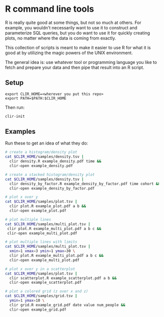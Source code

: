 # R command line tools

R is really quite good at some things, but not so much at others. For example, you wouldn't necessarily want to use it to construct and parameterize SQL queries, but you do want to use it for quickly creating plots, no matter where the data is coming from exactly.

This collection of scripts is meant to make it easier to use R for what it is good at by utilizing the magic powers of the UNIX environment.

The general idea is: use whatever tool or programming language you like to fetch and prepare your data and then pipe that result into an R script.

## Setup

````
export CLIR_HOME=<wherever you put this repo>
export PATH=$PATH:$CLIR_HOME
````

Then run:

```bash
clir-init
```

## Examples

Run these to get an idea of what they do:

```bash
# create a histogram/density plot
cat $CLIR_HOME/samples/density.tsv |
  clir density.R example_density.pdf time &&
  clir-open example_density.pdf

# create a stacked histogram/density plot
cat $CLIR_HOME/samples/density.tsv |
  clir density_by_factor.R example_density_by_factor.pdf time cohort &&
  clir-open example_density_by_factor.pdf

# plot x over y
cat $CLIR_HOME/samples/plot.tsv |
  clir plot.R example_plot.pdf a b &&
  clir-open example_plot.pdf

# plot multiple lines
cat $CLIR_HOME/samples/multi_plot.tsv |
 clir plot.R example_multi_plot.pdf a b c &&
 clir-open example_multi_plot.pdf

# plot multiple lines with limits
cat $CLIR_HOME/samples/multi_plot.tsv |
  xmin=1 xmax=3 ymin=1 ymax=30 \
  clir plot.R example_multi_plot.pdf a b c &&
  clir-open example_multi_plot.pdf

# plot x over y in a scatterplot
cat $CLIR_HOME/samples/plot.tsv |
  clir scatterplot.R example_scatterplot.pdf a b &&
  clir-open example_scatterplot.pdf

# plot a colored grid (z over x and z)
cat $CLIR_HOME/samples/grid.tsv |
  ymin=1 ymax=10 \
  clir grid.R example_grid.pdf date value num_people &&
  clir-open example_grid.pdf
```
